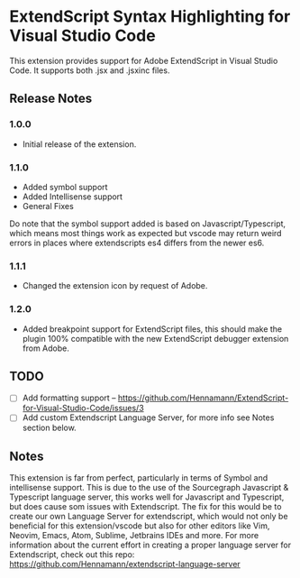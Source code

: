 # ExtendScript Syntax Highlighting for Visual Studio Code
This extension provides support for Adobe ExtendScript in Visual Studio Code.
It supports both .jsx and .jsxinc files.

## Release Notes

### 1.0.0

- Initial release of the extension.

### 1.1.0

- Added symbol support
- Added Intellisense support
- General Fixes

Do note that the symbol support added is based on Javascript/Typescript, which means most things work as expected but vscode may return weird errors in places where extendscripts es4 differs from the newer es6.

### 1.1.1

- Changed the extension icon by request of Adobe.

### 1.2.0

- Added breakpoint support for ExtendScript files, this should make the plugin 100% compatible with the new ExtendScript debugger extension from Adobe.

## TODO
- [ ] Add formatting support – https://github.com/Hennamann/ExtendScript-for-Visual-Studio-Code/issues/3 
- [ ] Add custom Extendscript Language Server, for more info see Notes section below.

## Notes
This extension is far from perfect, particularly in terms of Symbol and intellisense support. This is due to the use of the Sourcegraph Javascript & Typescript language server, this works well for Javascript and Typescript, but does cause som issues with Extendscript. The fix for this would be to create our own Language Server for extendscript, which would not only be beneficial for this extension/vscode but also for other editors like Vim, Neovim, Emacs, Atom, Sublime, Jetbrains IDEs and more. For more information about the current effort in creating a proper language server for Extendscript, check out this repo: https://github.com/Hennamann/extendscript-language-server
